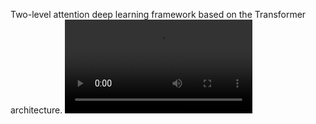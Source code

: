 
Two-level attention deep learning framework based on the Transformer architecture.
![这是图片](model.mng "Magic Gardens")
